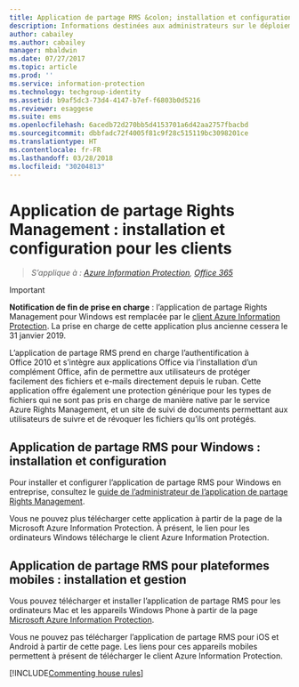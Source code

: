```yaml
---
title: Application de partage RMS &colon; installation et configuration
description: Informations destinées aux administrateurs sur le déploiement de l’application de partage Rights Management (RMS) sur les ordinateurs et appareils mobiles Windows.
author: cabailey
ms.author: cabailey
manager: mbaldwin
ms.date: 07/27/2017
ms.topic: article
ms.prod: ''
ms.service: information-protection
ms.technology: techgroup-identity
ms.assetid: b9af5dc3-73d4-4147-b7ef-f6803b0d5216
ms.reviewer: esaggese
ms.suite: ems
ms.openlocfilehash: 6acedb72d270bb5d4153701a6d42aa2757fbacbd
ms.sourcegitcommit: dbbfadc72f4005f81c9f28c515119bc3098201ce
ms.translationtype: HT
ms.contentlocale: fr-FR
ms.lasthandoff: 03/28/2018
ms.locfileid: "30204813"
---
```

# <a name="rights-management-sharing-application-installation-and-configuration-for-clients"></a>Application de partage Rights Management : installation et configuration pour les clients

>*S’applique à : [Azure Information Protection](https://azure.microsoft.com/pricing/details/information-protection), [Office 365](http://download.microsoft.com/download/E/C/F/ECF42E71-4EC0-48FF-AA00-577AC14D5B5C/Azure_Information_Protection_licensing_datasheet_EN-US.pdf)*

> [!IMPORTANT]
> **Notification de fin de prise en charge** : l’application de partage Rights Management pour Windows est remplacée par le [client Azure Information Protection](../rms-client/aip-client.md). La prise en charge de cette application plus ancienne cessera le 31 janvier 2019. 
 
L’application de partage RMS prend en charge l’authentification à Office 2010 et s’intègre aux applications Office via l’installation d’un complément Office, afin de permettre aux utilisateurs de protéger facilement des fichiers et e-mails directement depuis le ruban. Cette application offre également une protection générique pour les types de fichiers qui ne sont pas pris en charge de manière native par le service Azure Rights Management, et un site de suivi de documents permettant aux utilisateurs de suivre et de révoquer les fichiers qu’ils ont protégés.

## <a name="the-rms-sharing-application-for-windows-installation-and-configuration"></a>Application de partage RMS pour Windows : installation et configuration
Pour installer et configurer l’application de partage RMS pour Windows en entreprise, consultez le [guide de l’administrateur de l’application de partage Rights Management](../rms-client/sharing-app-admin-guide.md).

Vous ne pouvez plus télécharger cette application à partir de la page de la Microsoft Azure Information Protection. À présent, le lien pour les ordinateurs Windows télécharge le client Azure Information Protection. 


## <a name="the-rms-sharing-application-for-mobile-platforms-installation-and-management"></a>Application de partage RMS pour plateformes mobiles : installation et gestion
Vous pouvez télécharger et installer l’application de partage RMS pour les ordinateurs Mac et les appareils Windows Phone à partir de la page [Microsoft Azure Information Protection](https://go.microsoft.com/fwlink/?LinkId=303970). 

Vous ne pouvez pas télécharger l’application de partage RMS pour iOS et Android à partir de cette page. Les liens pour ces appareils mobiles permettent à présent de télécharger le client Azure Information Protection. 


[!INCLUDE[Commenting house rules](../includes/houserules.md)]



